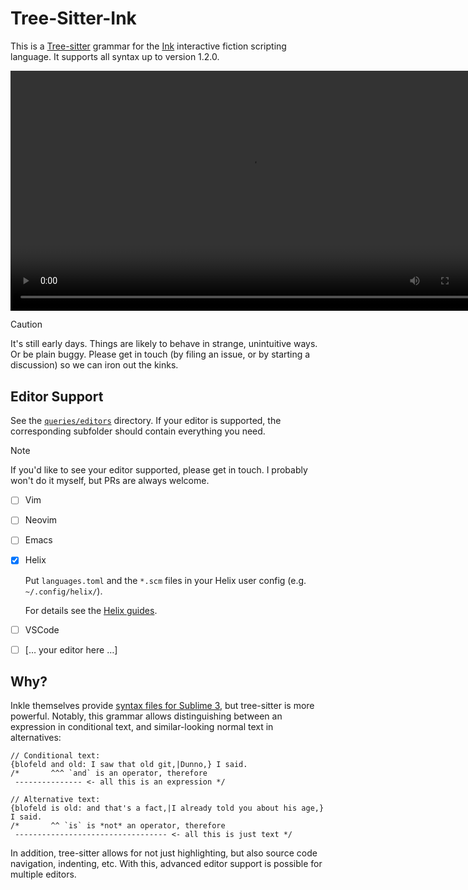 # Tree-Sitter-Ink

This is a [Tree-sitter] grammar for the [Ink] interactive fiction scripting language.
It supports all syntax up to version 1.2.0.

<video
	src="https://github.com/wldmr/tree-sitter-ink/assets/5498491/cbfa71db-1cec-4a19-9966-35b9c838bffc"
	width="767px">
</video>

> [!CAUTION]
> It's still early days. Things are likely to behave in strange, unintuitive ways. Or be plain buggy.
> Please get in touch (by filing an issue, or by starting a discussion) so we can iron out the kinks.

[Tree-sitter]: https://tree-sitter.github.io/tree-sitter/
[Ink]: https://www.inklestudios.com/ink/

## Editor Support

See the [`queries/editors`](queries/editors/) directory. If your editor is supported,
the corresponding subfolder should contain everything you need.

> [!NOTE]
> If you'd like to see your editor supported, please get in touch.
> I probably won't do it myself, but PRs are always welcome.

- [ ] Vim
- [ ] Neovim
- [ ] Emacs
- [x] Helix

	Put `languages.toml` and the `*.scm` files in your Helix user config (e.g. `~/.config/helix/`).

	For details see the [Helix guides](https://docs.helix-editor.com/languages.html).

- [ ] VSCode
- [ ] \[… your editor here …\]

## Why?

Inkle themselves provide [syntax files for Sublime 3](https://github.com/inkle/ink/tree/master/Sublime3Syntax),
but tree-sitter is more powerful. Notably, this grammar allows distinguishing between an expression in
conditional text, and similar-looking normal text in alternatives:

```ink
// Conditional text:
{blofeld and old: I saw that old git,|Dunno,} I said.
/*       ^^^ `and` is an operator, therefore
 --------------- <- all this is an expression */

// Alternative text:
{blofeld is old: and that's a fact,|I already told you about his age,} I said.
/*       ^^ `is` is *not* an operator, therefore
 ---------------------------------- <- all this is just text */
```

In addition, tree-sitter allows for not just highlighting, but also source code navigation, indenting, etc.
With this, advanced editor support is possible for multiple editors.
